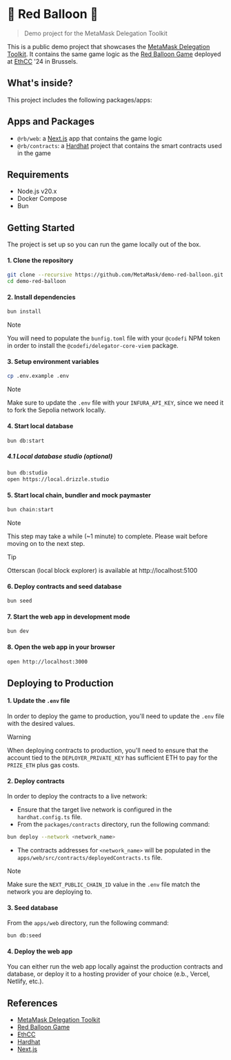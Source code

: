 # 🎈 Red Balloon 🎈

> Demo project for the MetaMask Delegation Toolkit

This is a public demo project that showcases the [MetaMask Delegation Toolkit](https://metamask.io/developer/delegation-toolkit).
It contains the same game logic as the [Red Balloon Game](https://metamask.io/news/developers/how-the-red-balloon-game-utilized-the-metamask-delegation-toolkit-for-a-new) deployed at [EthCC](https://ethcc.io) '24 in Brussels.

## What's inside?

This project includes the following packages/apps:

## Apps and Packages

- `@rb/web`: a [Next.js](https://nextjs.org/) app that contains the game logic
- `@rb/contracts`: a [Hardhat](https://hardhat.org/) project that contains the smart contracts used in the game

## Requirements

- Node.js v20.x
- Docker Compose
- Bun

## Getting Started

The project is set up so you can run the game locally out of the box.

#### 1. Clone the repository

```bash
git clone --recursive https://github.com/MetaMask/demo-red-balloon.git
cd demo-red-balloon
```

#### 2. Install dependencies

```bash
bun install
```

> [!NOTE]
> You will need to populate the `bunfig.toml` file with your `@codefi` NPM token in order to install the `@codefi/delegator-core-viem` package.

#### 3. Setup environment variables

```bash
cp .env.example .env
```

> [!NOTE]
> Make sure to update the `.env` file with your `INFURA_API_KEY`, since we need it to fork the Sepolia network locally.

#### 4. Start local database

```bash
bun db:start
```

##### 4.1 Local database studio (optional)

```bash
bun db:studio
open https://local.drizzle.studio
```

#### 5. Start local chain, bundler and mock paymaster

```bash
bun chain:start
```

> [!NOTE]
> This step may take a while (~1 minute) to complete. Please wait before moving on to the next step.

> [!TIP]
> Otterscan (local block explorer) is available at http://localhost:5100

#### 6. Deploy contracts and seed database

```bash
bun seed
```

#### 7. Start the web app in development mode

```bash
bun dev
```

#### 8. Open the web app in your browser

```bash
open http://localhost:3000
```

## Deploying to Production

#### 1. Update the `.env` file

In order to deploy the game to production, you'll need to update the `.env` file with the desired values.

> [!WARNING]
> When deploying contracts to production, you'll need to ensure that the account tied to the `DEPLOYER_PRIVATE_KEY` has sufficient ETH to pay for the `PRIZE_ETH` plus gas costs.

#### 2. Deploy contracts

In order to deploy the contracts to a live network:

- Ensure that the target live network is configured in the `hardhat.config.ts` file.
- From the `packages/contracts` directory, run the following command:

```bash
bun deploy --network <network_name>
```

- The contracts addresses for `<network_name>` will be populated in the `apps/web/src/contracts/deployedContracts.ts` file.

> [!NOTE]
> Make sure the `NEXT_PUBLIC_CHAIN_ID` value in the `.env` file match the network you are deploying to.

#### 3. Seed database

From the `apps/web` directory, run the following command:

```bash
bun db:seed
```

#### 4. Deploy the web app

You can either run the web app locally against the production contracts and database, or deploy it to a hosting provider of your choice (e.b., Vercel, Netlify, etc.).

## References

- [MetaMask Delegation Toolkit](https://metamask.io/developer/delegation-toolkit)
- [Red Balloon Game](https://metamask.io/news/developers/how-the-red-balloon-game-utilized-the-metamask-delegation-toolkit-for-a-new)
- [EthCC](https://ethcc.io)
- [Hardhat](https://hardhat.org/)
- [Next.js](https://nextjs.org/)
